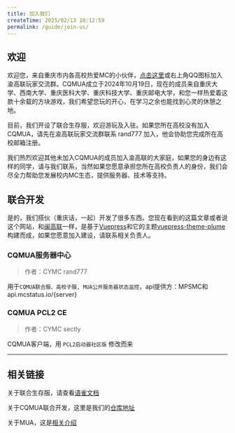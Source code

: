 ```yaml
---
title: 加入我们
createTime: 2025/02/13 10:12:59
permalink: /guide/join-us/
---
```








## 欢迎

欢迎您，来自重庆市内各高校热爱MC的小伙伴，[点击这里](https://qm.qq.com/cgi-bin/qm/qr?k=Cgj2RSh1os5bxN28-Js3CJfyiWE3FOli&jump_from=webapi&authKey=QCOTDUdGTz61LMkNalsy6R+sMcH2zjpB846xdEtXj3PfibYbgkxXTVtC38JnNJU0)或右上角QQ图标加入渝高联玩家交流群。CQMUA成立于2024年10月19日，现在的成员来自重庆大学、西南大学、重庆医科大学、重庆科技大学、重庆邮电大学，和您一样热爱着这款十余载的方块游戏，我们希望您玩的开心，在学习之余也能找到心灵的休憩之地。

目前，我们开设了联合生存服，欢迎游玩及入驻。如果您所在高校没有加入CQMUA，请先在渝高联玩家交流群联系 rand777 加入，他会协助您完成所在高校邮箱注册。

我们热烈欢迎其他未加入CQMUA的成员加入渝高联的大家庭，如果您的身边有这样的同学，请与我们联系，当然如果您愿意承担您所在高校负责人的身份，我们会尽全力帮助您发展校内MC生态，提供服务器、技术等支持。

## 联合开发

是的，我们搭伙（重庆话，一起）开发了很多东西。您现在看到的这篇文章或者说这个网站，和[闽高联](https://www.fjmua.cn/)一样，是基于[Vuepress](https://vuepress.vuejs.org/)和它的主题[vuepress-theme-plume](https://github.com/pengzhanbo/vuepress-theme-plume)构建而成，如果您愿意加入建设，请联系相关负责人。

### CQMUA服务器中心

> 作者：CYMC rand777

用于`CQMUA联合服、高校子服, MUA公开服务器状态监控`，api提供方：MPSMC和api.mcstatus.io/{server}

<RepoCard repo="CQMUA/CQMUA-MC-ServerCenter" />



### CQMUA PCL2 CE

> 作者：CYMC sectly

CQMUA客户端，用 `PCL2启动器社区版` 修改而来

<RepoCard repo="CQMUA/PCL2-CE" />





---

## 相关链接

关于联合生存服，请查看[语雀文档](https://www.yuque.com/pguide/cqmua)

关于CQMUA联合开发，这里是我们的[仓库地址](https://github.com/CQMUA)

关于MUA，这是[相关介绍](https://www.mualliance.cn/)
